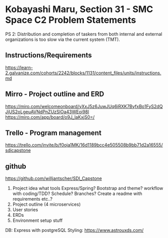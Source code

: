 # Kobayashi Maru, Section 31 - SMC Space C2 Problem Statements
PS 2: Distribution and completion of taskers from both internal and external organizations is too slow via the current system (TMT).

## Instructions/Requirements
https://learn-2.galvanize.com/cohorts/2242/blocks/1131/content_files/units/instructions.md
## Mirro - Project outline and ERD
https://miro.com/welcomeonboard/yXxJ5z6JuwJUq6iRXK7ByfxBo1FyS2dQJjUS2oLgeuAVNdPnZUzSlOa43WEoi98l
https://miro.com/app/board/o9J_laKxjS0=/
## Trello - Program management
https://trello.com/invite/b/f0oja1MK/16d1189bcc4e505508b9bb71d2a16555/sdicapstone
## github
https://github.com/willjantscher/SDI_Capstone


1. Project idea
    what tools Express/Spring? Bootstrap and theme? workflow with coding/TDD? Schedule? Branches? 
    Create a readme with requirements etc..?
2. Project outline (4 microservices)
3. User stories
4. ERDs
5. Environment setup stuff






DB: Express with postgreSQL
Styling: https://www.astrouxds.com/ 




